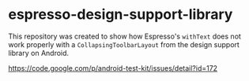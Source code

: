 # espresso-design-support-library

This repository was created to show how Espresso's `withText` does not work properly with a `CollapsingToolbarLayout`
from the design support library on Android. 

https://code.google.com/p/android-test-kit/issues/detail?id=172
